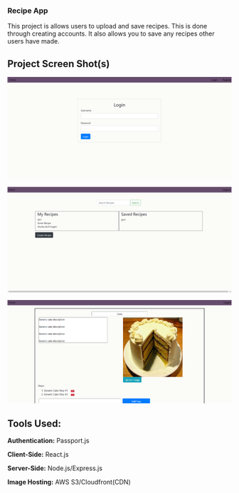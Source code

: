 ### Recipe App

This project is allows users to upload and save recipes. This is done through creating accounts. It also allows you to save any recipes other users have made.

## Project Screen Shot(s)

![alt text](https://github.com/tincan39/recipe-app/blob/master/pic1.png)

![alt text](https://github.com/tincan39/recipe-app/blob/master/pic2.png)

![alt text](https://github.com/tincan39/recipe-app/blob/master/pic3.png)


## Tools Used:

**Authentication:** Passport.js

**Client-Side:** React.js

**Server-Side:** Node.js/Express.js

**Image Hosting:** AWS S3/Cloudfront(CDN)

